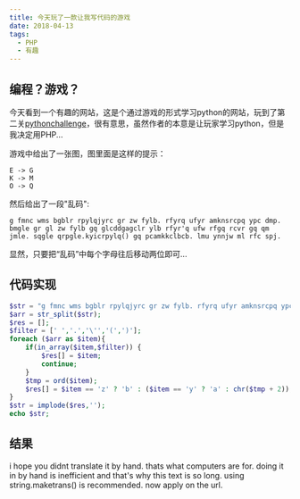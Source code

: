 ```yaml
---
title: 今天玩了一款让我写代码的游戏
date: 2018-04-13
tags: 
  - PHP 
  - 有趣
---
```


## 编程？游戏？

今天看到一个有趣的网站，这是个通过游戏的形式学习python的网站，玩到了第二关[pythonchallenge](http://www.pythonchallenge.com/pc/def/map.html)，很有意思，虽然作者的本意是让玩家学习python，但是我决定用PHP...

游戏中给出了一张图，图里面是这样的提示：

```
E -> G
K -> M
O -> Q
```
然后给出了一段"乱码":

```
g fmnc wms bgblr rpylqjyrc gr zw fylb. rfyrq ufyr amknsrcpq ypc dmp. bmgle gr gl zw fylb gq glcddgagclr ylb rfyr'q ufw rfgq rcvr gq qm jmle. sqgle qrpgle.kyicrpylq() gq pcamkkclbcb. lmu ynnjw ml rfc spj.
```

显然，只要把“乱码”中每个字母往后移动两位即可...

## 代码实现

```php
$str = "g fmnc wms bgblr rpylqjyrc gr zw fylb. rfyrq ufyr amknsrcpq ypc dmp. bmgle gr gl zw fylb gq glcddgagclr ylb rfyr'q ufw rfgq rcvr gq qm jmle. sqgle qrpgle.kyicrpylq() gq pcamkkclbcb. lmu ynnjw ml rfc spj.";
$arr = str_split($str);
$res = [];
$filter = [' ','.','\'','(',')'];
foreach ($arr as $item){
    if(in_array($item,$filter)) {
        $res[] = $item;
        continue;
    }
    $tmp = ord($item);
    $res[] = $item == 'z' ? 'b' : ($item == 'y' ? 'a' : chr($tmp + 2));
}
$str = implode($res,'');
echo $str;
```
## 结果

i hope you didnt translate it by hand. thats what computers are for. doing it in by hand is inefficient and that's why this text is so long. using string.maketrans() is recommended. now apply on the url.